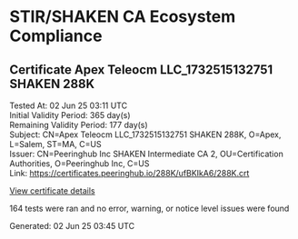 # STIR/SHAKEN CA Ecosystem Compliance

## Certificate Apex Teleocm LLC_1732515132751 SHAKEN 288K

Tested At: 02 Jun 25 03:11 UTC\
Initial Validity Period: 365 day(s)\
Remaining Validity Period: 177 day(s)\
Subject: CN=Apex Teleocm LLC_1732515132751 SHAKEN 288K, O=Apex, L=Salem, ST=MA, C=US\
Issuer: CN=Peeringhub Inc SHAKEN Intermediate CA 2, OU=Certification Authorities, O=Peeringhub Inc, C=US\
Link: https://certificates.peeringhub.io/288K/ufBKIkA6/288K.crt

[View certificate details](https://x509.io/?cert=MIIDJzCCAs2gAwIBAgIRAP%2BxhuoNzs%2F%2BztSwtENd1nIwCgYIKoZIzj0EAwIwfDELMAkGA1UEBhMCVVMxFzAVBgNVBAoMDlBlZXJpbmdodWIgSW5jMSIwIAYDVQQLDBlDZXJ0aWZpY2F0aW9uIEF1dGhvcml0aWVzMTAwLgYDVQQDDCdQZWVyaW5naHViIEluYyBTSEFLRU4gSW50ZXJtZWRpYXRlIENBIDIwHhcNMjQxMTI1MDYxMjEyWhcNMjUxMTI1MDYxMjEyWjBuMQswCQYDVQQGEwJVUzELMAkGA1UECAwCTUExDjAMBgNVBAcMBVNhbGVtMQ0wCwYDVQQKDARBcGV4MTMwMQYDVQQDDCpBcGV4IFRlbGVvY20gTExDXzE3MzI1MTUxMzI3NTEgU0hBS0VOIDI4OEswWTATBgcqhkjOPQIBBggqhkjOPQMBBwNCAATvqCqdjUCuOcBB6kNLEhmjTpfuReEuzSLBS%2FfdrRY7YVj3gOOZvG9GYyTOkuoWNtlwXMJs7BZidWtB21pxEwrXo4IBPDCCATgwDgYDVR0PAQH%2FBAQDAgeAMAwGA1UdEwEB%2FwQCMAAwHQYDVR0OBBYEFOMUtXz9Sr54IbtNRvriQsvbnad3MB8GA1UdIwQYMBaAFK6hc1GIKVcRygyp9LEKbk64S00HMBcGA1UdIAQQMA4wDAYKYIZIAYb%2FCQEBBDAWBggrBgEFBQcBGgQKMAigBhYEMjg4SzCBpgYDVR0fBIGeMIGbMIGYoDqgOIY2aHR0cHM6Ly9hdXRoZW50aWNhdGUtYXBpLmljb25lY3Rpdi5jb20vZG93bmxvYWQvdjEvY3JsolqkWDBWMRQwEgYDVQQHDAtCcmlkZ2V3YXRlcjELMAkGA1UECAwCTkoxEzARBgNVBAMMClNUSS1QQSBDUkwxCzAJBgNVBAYTAlVTMQ8wDQYDVQQKDAZTVEktUEEwCgYIKoZIzj0EAwIDSAAwRQIhAOGmmnA489Rcnxd1ZChQo89Sl%2Fx7XkVM1rxBeaY4VTZeAiBZzzUeJa6a1RyIQw1bKe7AHdDRD1tNicD6kHXyOk6yuw%3D%3D)

164 tests were ran and no error, warning, or notice level issues were found


Generated: 02 Jun 25 03:45 UTC